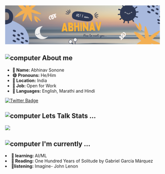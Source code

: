 ![Header](bg2.png "Header Image")

<h2><img src="https://github.com/meta-sapien/meta-sapien/blob/102d1ea7df7207ec9f3a6927f903fe0ab7c90b28/img1.gif" alt="computer" width="80"> About me </h2>


<ul>
  <li><b>👤 Name: </b> Abhinav Sonone</li>
  <li><b>😄 Pronouns:</b>  He/Him</li>
  <li><b>📍 Location:</b> India</li>
  <li><b>💼 Job: </b>Open for Work</li>
  <li><b>📣 Languages:</b> English, Marathi and Hindi</li>
</ul>

</div>

<a href="https://twitter.com/Abhinav_Sonone"><img src="https://img.shields.io/badge/Abhinav_Sonone_%20-%231DA1F2.svg?&style=for-the-badge&logo=Twitter&logoColor=white" alt="Twitter Badge"></a>

<h2><img src="https://github.com/meta-sapien/meta-sapien/blob/3d4f46b5c2df2cb025341f8de75ea1a56e21b14a/img2.gif" alt="computer" width="100"> Lets Talk Stats ...</h2>

<img src= "https://github-readme-stats.vercel.app/api?username=meta-sapien&&show_icons=true&title_color=ffffff&icon_color=bb2acf&text_color=daf7dc&bg_color=151515">

<h2><img src="https://github.com/meta-sapien/meta-sapien/blob/86ae381cc12dd43b5270c58e09a65b21888167ed/img3.gif" alt="computer" width="100"> I'm currently ...</h2>

<li><b>📖 learning: </b> AI/ML</li>
  <li><b>📖 Reading:</b>  One Hundred Years of Solitude by Gabriel García Márquez</li>
  <li><b>🎵listening:</b> Imagine- John Lenon</li>
